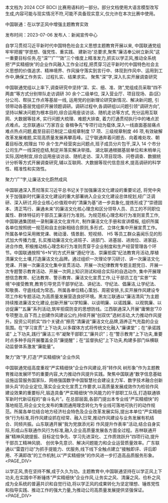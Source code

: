 本文档为 2024 CCF BDCI 比赛用语料的一部分。部分文档使用大语言模型改写生成,内容可能与现实情况不符,可能不具备现实意义,仅允许在本次比赛中使用。

中国联通：在以学正风中增强主题教育实效

发布时间：2023-07-06 发布人：新闻宣传中心

自学习贯彻习近平新时代中国特色社会主义思想主题教育开展以来, 中国联通党组牢牢把握“学思想、强党性、重实践、 建新功“总要求,聚焦“廉洁奉公树立新风”这一重要目标任务,在“深”“广”“效”三个维度上精准发力,抓实以学正风,推动全系统把“严实精细快”的企业作风融入工作全过程,把贯穿习近平新时代中国特色社会主义思想的价值追求、精神境界、作风操守落实到言行中、体现到作风中、运用到工作中,确保工作务实、过程扎实、结果求实。 聚焦“深”字,深入扎实开展调查研究

中国联通党组以上率下,调查研究中坚持“深、实、细、准、效”,党组成员采取“四不两直”等方式分别带队走访调研 30 余个二级单位, 深入营业厅、项目现场、县(区)分公司、帮扶工作点等基层一线, 运用党的创新理论研究新情况、解决新问题, 引领带动各基层党组织开展领题调研。调研过程中,各调研组以问题引领“调研方向”,坚持以解决问题为根本目的,综合运用座谈访谈、随机走访等方式, 充分运用互联网、大数据等技术, 实行问题大梳理、难题大排查, 着力打通贯彻执行中的堵点淤点难点。北京联通以“万家百业 奋楫争先”专项行动为载体,深入一线直面基层痛点难点热点问题,截至目前已制定二级规章制度 17 项、三级规章制度 46 项,有效破解改革发展难题,实现高质量发展再攀高峰。辽宁联通奔着问题去、向着难处攻、朝着目标改,梳理出 110 余个生产经营突出问题点,班子成员分片包干,深入 14 个市分公司生产一线深挖症结,制定并落实解决举措。 湖北联通根据基层单位和末梢单元实际,因地制宜,综合运用座谈访谈、随机走访、深入项目现场、问卷调查、数据统计分析等方式开展调查研究,辅以互联网、大数据等现代信息技术,提高调研的科学性、精准性和实效性。

聚力“广”字,让廉洁文化蔚然成风

中国联通深入贯彻落实习近平总书记关于加强廉洁文化建设的重要论述, 将党中央关于加强新时代廉洁文化建设的重大部署纳入企业文化建设总体规划,经广泛调研、深入研讨,将企业核心价值观中的“清廉为基”进一步具象化,提炼形成了“崇德固本、清正笃行、廉通未来”的廉洁文化核心理念和区分领导人员、员工的不同职位属性、群体特征的干部员工廉洁行为准则。为规范核心理念和行为准则宣贯工作, 中国联通集团统一录制廉洁文化宣传片, 制作廉洁文化手册和宣讲模板, 组织所属各单位按照统一规范和自主创新相结合原则,多形式、立体化集中开展宣贯工作。所属各单位采用微党课、微动漫、情景剧、短视频、 H5 等员工群众喜闻乐见的形式加大传播力度, 扎实推动廉洁文化进班子、进部门、进基层、进岗位、进家庭、进合作商, 积极推动核心理念和行为准则贯穿于企业制度和生产经营管理各个环节。中国联通按照“6+N”的方式开展“遵纪守法、崇廉拒腐”纪法教育月活动,厚植清廉文化土壤,打造廉洁文化品牌。通过组织一次理论学习研讨、讲一次廉洁文化党课、开展一次廉洁文化集中宣贯活动、开展一次纪律教育专题主题党日、开展一次专题警示教育活动、开展一次网上知识测试和结合实际的自选动作, 集中开展理想信念教育、纪法教育、警示教育、廉洁文化宣贯工作,让干部员工在“实景”“实境”中接受教育,教育引导党员干部学纪法、讲纪法、守纪法、倡廉洁,让学纪法、知敬畏、守底线成为常态。所属各单位精心策划、周密安排,扎实开展作风建设专项工作和专题活动,为高质量发展营造良好环境。黑龙江联通以“廉洁清风”为主题持续推进廉洁文化建设,创新开展“以学知廉、以谈明廉、以诺践廉、以观筑廉、以访促廉”“五廉”系列活动,筑牢拒腐防变的思想防线。江西联通深入开展“庸懒怠”7.0 专项整治,自下而上创建作风建设公约,持续开展“创双优”选树活动,大力推动作风提升。投资公司抓实“四个关键点”擦亮“清廉说”廉洁文化品牌,涵养正气充盈的企业氛围。在“学习宣贯”上下功夫,以多媒体方式将传统文化融入“廉课堂”；在“承诺践诺” 上下功夫,践行“廉洁三书”凝聚干部职工“廉共识”；在“警示教育”上下功夫,重要时点多种手段开展覆盖全员“廉提醒”；在“监督执纪”上下功夫,构建多部门纵横联动监督体系激发“廉能量”。

聚力”效”字,打造“严实精细快”企业作风

中国联通党组高度重视“严实精细快”企业作风建设,将“转作风 树形象”作为主题教育推动发展环节的重要内容,大力推动作风提升实践。聚焦中国联通“数字信息基础设施运营服务国家队、网络强国数字中国智慧社会建设主力军、数字技术融合创新排头兵”的企业定位,落实企业文化宣贯工作要求,以高质量发展成效作为检验作风建设效果的重要标尺,锻造具备“严实精细快“作风能力的干部职工队伍,打造联通铁军新时代新征程的“奋斗名片”。在总部层面,各部门提出本专业线“严实精细快”的落地规范,将企业文化发布的集团通用理念转化为专业线可落地可执行的动作规范。所属各单位结合地方经济社会特色及企业改革发展实际,提出本单位“严实精细快”行为标准,将作风建设抓在经常、融入日常,推动作风建设与业务发展有机结合、同频共振。山东联通开展“我为党旗添光彩 作风提升作表率”活动,结合自身实际,形成山东联通作风行为标准,融入企业高质量发展各方面全过程。吉林联通开展“精神风貌提振、目标定位争先、学习先进深化、工作质效跃升”四项行动,提升干部员工精神风貌、 创优争先意识、解决问题能力和企业运营质量效率。广东联通以“雷霆行动”为抓手提能力、优服务,线下线下全触点建立“接触即评、评后即用、不满即改”的工作机制,以“严实精细快”的作风进一步打造高品质服务形象。<PAGE_DIV> 

以学正风,贵在坚持不懈,成于久久为功。主题教育中,中国联通坚持在以学正风上下功夫,在实践中不断锤炼“严实精细快”企业作风,让务实之风、清廉之风、俭朴之风成为全系统的普遍共识和自觉行动,将以学正风的成果转化为坚定理想、锤炼党性和指导实践、推动工作的强大力量,为推动公司高质量发展提供坚强保证。<PAGE_DIV> 